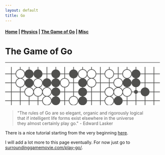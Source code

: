 ```yaml
---
layout: default
title: Go
---
```


#### [Home](index.md) | [Physics](physics.md) | [The Game of Go](go.md) | [Misc](misc.md)

# The Game of Go
---

![Go image](/images/go_image2.png)


> "The rules of Go are so elegant, organic and rigorously logical    
that if intelligent life forms exist elsewhere in the universe   
they almost certainly play go." - Edward Lasker

There is a nice tutorial starting from the very beginning [here](http://playgo.to/iwtg/en/).

I will add a lot more to this page eventually. For now just go to [surroundinggamemovie.com/play-go/](https://www.surroundinggamemovie.com/play-go/).


